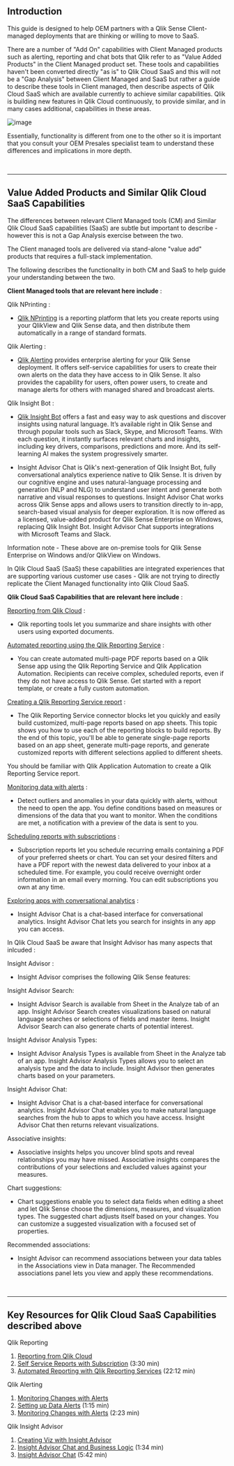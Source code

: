 

## Introduction
This guide is designed to help OEM partners with a Qlik Sense Client-managed deployments that are thinking or willing to move to SaaS.

There are a number of "Add On" capabilities with Client Managed products such as alerting, reporting and chat bots that Qlik refer to as "Value Added Products" in the Client  Managed product set. These tools and capabilities haven't been converted directly "as is" to Qlik Cloud SaaS and this will not be a "Gap Analysis" between Client Managed and SaaS but rather a guide to describe these tools in Client managed, then describe aspects of Qlik Cloud SaaS which are available currently to achieve similar capabilities. Qlik is building new features in Qlik Cloud continuously, to provide similar, and in many cases additional, capabilities in these areas.


![image](https://user-images.githubusercontent.com/28857432/168842800-6321b5c4-0401-44dd-a570-430c1debe185.png)


Essentially, functionality is different from one to the other so it is important that you consult your OEM Presales specialist team to understand these differences and implications in more depth.


&nbsp;
___
## Value Added Products and Similar Qlik Cloud SaaS Capabilities

The differences between relevant Client Managed tools (CM) and Similar Qlik Cloud SaaS capabilities (SaaS) are subtle but important to describe - however this is not a Gap Analysis exercise between the two.

The Client managed tools are delivered via stand-alone "value add" products that requires a full-stack implementation. 

The following describes the functionality in both CM and SaaS to help guide your understanding between the two.

**Client Managed tools that are relevant here include** :

Qlik NPrinting :

- [Qlik NPrinting](https://help.qlik.com/en-US/nprinting/May2022/Content/NPrinting/Introduction/Introduction.htm) is a reporting platform that lets you create reports using your QlikView and Qlik Sense data, and then distribute them automatically in a range of standard formats.

Qlik Alerting :

- [Qlik Alerting](https://help.qlik.com/en-US/alerting/October2021/Content/QlikAlerting/Home.htm) provides enterprise alerting for your Qlik Sense deployment. It offers self-service capabilities for users to create their own alerts on the data they have access to in Qlik Sense. It also provides the capability for users, often power users, to create and manage alerts for others with managed shared and broadcast alerts.

Qlik Insight Bot :

- [Qlik Insight Bot](https://help.qlik.com/en-US/insight-bot/Content/QlikInsightBot/Home.htm) offers a fast and easy way to ask questions and discover insights using natural language. It’s available right in Qlik Sense and through popular tools such as Slack, Skype, and Microsoft Teams. With each question, it instantly surfaces relevant charts and insights, including key drivers, comparisons, predictions and more. And its self-learning AI makes the system progressively smarter.

- Insight Advisor Chat is Qlik's next-generation of Qlik Insight Bot, fully conversational analytics experience native to Qlik Sense. It is driven by our cognitive engine and uses natural-language processing and generation (NLP and NLG) to understand user intent and generate both narrative and visual responses to questions. Insight Advisor Chat works across Qlik Sense apps and allows users to transition directly to in-app, search-based visual analysis for deeper exploration. It is now offered as a licensed, value-added product for Qlik Sense Enterprise on Windows, replacing Qlik Insight Bot. Insight Advisor Chat supports integrations with Microsoft Teams and Slack.

Information note - These above are on-premise tools for Qlik Sense Enterprise on Windows and/or QlikView on Windows.

In Qlik Cloud SaaS (SaaS) these capabilities are integrated experiences that are supporting various customer use cases - Qlik are not trying to directly replicate the Client Managed functionality into Qlik Cloud SaaS.



**Qlik Cloud SaaS Capabilities that are relevant here include** :

[Reporting from Qlik Cloud](https://help.qlik.com/en-US/cloud-services/Subsystems/Hub/Content/Sense_Hub/Reporting/SaaS-reporting-intro.htm) :

- Qlik reporting tools let you summarize and share insights with other users using exported documents.

[Automated reporting using the Qlik Reporting Service](https://help.qlik.com/en-US/cloud-services/Subsystems/Hub/Content/Sense_Hub/Reporting/Reports-with-application-automations.htm) :

- You can create automated multi-page PDF reports based on a Qlik Sense app using the Qlik Reporting Service and Qlik Application Automation. Recipients can receive complex, scheduled reports, even if they do not have access to Qlik Sense. Get started with a report template, or create a fully custom automation.

[Creating a Qlik Reporting Service report](https://help.qlik.com/en-US/cloud-services/Subsystems/Hub/Content/Sense_Hub/Reporting/Create-reporting-service-report.htm) :

- The Qlik Reporting Service connector blocks let you quickly and easily build customized, multi-page reports based on app sheets. This topic shows you how to use each of the reporting blocks to build reports. By the end of this topic, you'll be able to generate single-page reports based on an app sheet, generate multi-page reports, and generate customized reports with different selections applied to different sheets.

You should be familiar with Qlik Application Automation to create a Qlik Reporting Service report.

[Monitoring data with alerts](https://help.qlik.com/en-US/cloud-services/Subsystems/Hub/Content/Sense_Hub/Alerting/monitoring-changes-with-alerts.htm) :

- Detect outliers and anomalies in your data quickly with alerts, without the need to open the app. You define conditions based on measures or dimensions of the data that you want to monitor. When the conditions are met, a notification with a preview of the data is sent to you.

[Scheduling reports with subscriptions](https://help.qlik.com/en-US/cloud-services/Subsystems/Hub/Content/Sense_Hub/Reporting/Subscription-reports.htm) :

- Subscription reports let you schedule recurring emails containing a PDF of your preferred sheets or chart. You can set your desired filters and have a PDF report with the newest data delivered to your inbox at a scheduled time. For example, you could receive overnight order information in an email every morning. You can edit subscriptions you own at any time.


[Exploring apps with conversational analytics](https://help.qlik.com/en-US/cloud-services/Subsystems/Hub/Content/Sense_Hub/Insights/insights-chat.htm) :

- Insight Advisor Chat is a chat-based interface for conversational analytics. Insight Advisor Chat lets you search for insights in any app you can access.

In Qlik Cloud SaaS be aware that Insight Advisor has many aspects that inlcuded :

Insight Advisor :

- Insight Advisor comprises the following Qlik Sense features:

Insight Advisor Search: 

- Insight Advisor Search is available from Sheet in the Analyze tab of an app. Insight Advisor Search creates visualizations based on natural language searches or selections of fields and master items. Insight Advisor Search can also generate charts of potential interest.

Insight Advisor Analysis Types: 

- Insight Advisor Analysis Types is available from Sheet in the Analyze tab of an app. Insight Advisor Analysis Types allows you to select an analysis type and the data to include. Insight Advisor then generates charts based on your parameters.

Insight Advisor Chat: 

- Insight Advisor Chat is a chat-based interface for conversational analytics. Insight Advisor Chat enables you to make natural language searches from the hub to apps to which you have access. Insight Advisor Chat then returns relevant visualizations.

Associative insights: 

- Associative insights helps you uncover blind spots and reveal relationships you may have missed. Associative insights compares the contributions of your selections and excluded values against your measures.

Chart suggestions: 

- Chart suggestions enable you to select data fields when editing a sheet and let Qlik Sense choose the dimensions, measures, and visualization types. The suggested chart adjusts itself based on your changes. You can customize a suggested visualization with a focused set of properties.

Recommended associations: 

- Insight Advisor can recommend associations between your data tables in the Associations view in Data manager. The Recommended associations panel lets you view and apply these recommendations.


&nbsp;
___
## Key Resources for Qlik Cloud SaaS Capabilities described above


Qlik Reporting

1. [Reporting from Qlik Cloud](https://help.qlik.com/en-US/cloud-services/Subsystems/Hub/Content/Sense_Hub/Reporting/SaaS-reporting-intro.htm)
2. [Self Service Reports with Subscription](https://youtu.be/GydNMmIK4cs) (3:30 min)
3. [Automated Reporting with Qlik Reporting Services](https://youtu.be/tXyuT_1S23o) (22:12 min)

Qlik Alerting

1. [Monitoring Changes with Alerts](https://help.qlik.com/en-US/cloud-services/Subsystems/Hub/Content/Sense_Hub/Alerting/monitoring-changes-with-alerts.htm)
2. [Setting up Data Alerts](https://youtu.be/AbFTcpzvsfc) (1:15 min)
3. [Monitoring Changes with Alerts](https://youtu.be/4nd_02efDCg) (2:23 min)


Qlik Insight Advisor

1. [Creating Viz with Insight Advisor](https://help.qlik.com/en-US/cloud-services/Subsystems/Hub/Content/Sense_Hub/Insights/insight-advisor-create-visualizations.htm)
2. [Insight Advisor Chat and Business Logic](https://youtu.be/PO7GwxfdfFQ) (1:34 min)
3. [Insight Advisor Chat](https://youtu.be/1ewjXxZygBE) (5:42 min)







